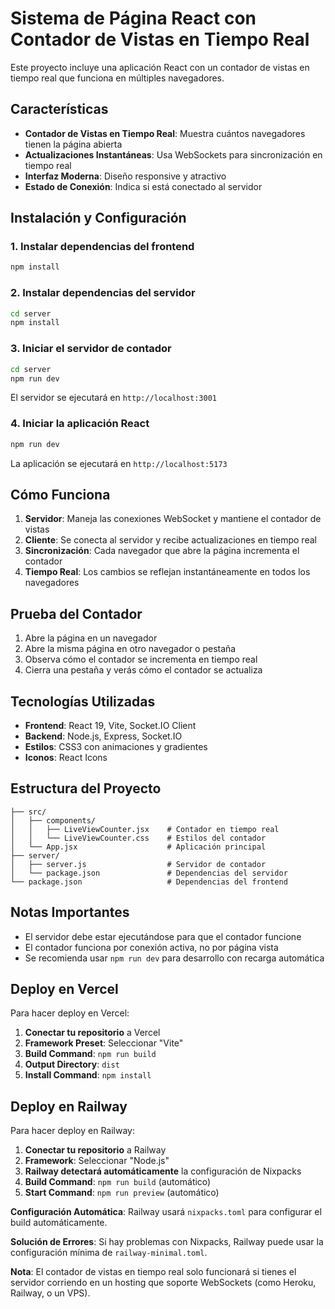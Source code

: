 # Sistema de Página React con Contador de Vistas en Tiempo Real

Este proyecto incluye una aplicación React con un contador de vistas en tiempo real que funciona en múltiples navegadores.

## Características

- **Contador de Vistas en Tiempo Real**: Muestra cuántos navegadores tienen la página abierta
- **Actualizaciones Instantáneas**: Usa WebSockets para sincronización en tiempo real
- **Interfaz Moderna**: Diseño responsive y atractivo
- **Estado de Conexión**: Indica si está conectado al servidor

## Instalación y Configuración

### 1. Instalar dependencias del frontend
```bash
npm install
```

### 2. Instalar dependencias del servidor
```bash
cd server
npm install
```

### 3. Iniciar el servidor de contador
```bash
cd server
npm run dev
```
El servidor se ejecutará en `http://localhost:3001`

### 4. Iniciar la aplicación React
```bash
npm run dev
```
La aplicación se ejecutará en `http://localhost:5173`

## Cómo Funciona

1. **Servidor**: Maneja las conexiones WebSocket y mantiene el contador de vistas
2. **Cliente**: Se conecta al servidor y recibe actualizaciones en tiempo real
3. **Sincronización**: Cada navegador que abre la página incrementa el contador
4. **Tiempo Real**: Los cambios se reflejan instantáneamente en todos los navegadores

## Prueba del Contador

1. Abre la página en un navegador
2. Abre la misma página en otro navegador o pestaña
3. Observa cómo el contador se incrementa en tiempo real
4. Cierra una pestaña y verás cómo el contador se actualiza

## Tecnologías Utilizadas

- **Frontend**: React 19, Vite, Socket.IO Client
- **Backend**: Node.js, Express, Socket.IO
- **Estilos**: CSS3 con animaciones y gradientes
- **Iconos**: React Icons

## Estructura del Proyecto

```
├── src/
│   ├── components/
│   │   ├── LiveViewCounter.jsx    # Contador en tiempo real
│   │   └── LiveViewCounter.css    # Estilos del contador
│   └── App.jsx                    # Aplicación principal
├── server/
│   ├── server.js                  # Servidor de contador
│   └── package.json               # Dependencias del servidor
└── package.json                   # Dependencias del frontend
```

## Notas Importantes

- El servidor debe estar ejecutándose para que el contador funcione
- El contador funciona por conexión activa, no por página vista
- Se recomienda usar `npm run dev` para desarrollo con recarga automática

## Deploy en Vercel

Para hacer deploy en Vercel:

1. **Conectar tu repositorio** a Vercel
2. **Framework Preset**: Seleccionar "Vite"
3. **Build Command**: `npm run build`
4. **Output Directory**: `dist`
5. **Install Command**: `npm install`

## Deploy en Railway

Para hacer deploy en Railway:

1. **Conectar tu repositorio** a Railway
2. **Framework**: Seleccionar "Node.js"
3. **Railway detectará automáticamente** la configuración de Nixpacks
4. **Build Command**: `npm run build` (automático)
5. **Start Command**: `npm run preview` (automático)

**Configuración Automática**: Railway usará `nixpacks.toml` para configurar el build automáticamente.

**Solución de Errores**: Si hay problemas con Nixpacks, Railway puede usar la configuración mínima de `railway-minimal.toml`.

**Nota**: El contador de vistas en tiempo real solo funcionará si tienes el servidor corriendo en un hosting que soporte WebSockets (como Heroku, Railway, o un VPS).
